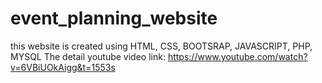 # event_planning_website
this website is created using HTML, CSS, BOOTSRAP, JAVASCRIPT, PHP, MYSQL
The detail youtube video link: https://www.youtube.com/watch?v=6VBiUOkAigg&t=1553s
